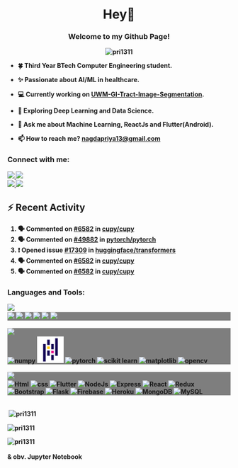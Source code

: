 <h1 align="center">Hey👋</h1>
<h3 align="center"><b>Welcome to my Github Page!</></h3>
<p align="center"> <img src="https://komarev.com/ghpvc/?username=pri1311&label=Profile%20views&color=0e75b6&style=flat" alt="pri1311" /> </p>
  

- 🍀 Third Year BTech Computer Engineering student.<br/>  
  
- ✨ Passionate about AI/ML in healthcare.<br/>
	
- 💻 Currently working on [UWM-GI-Tract-Image-Segmentation](https://github.com/pri1311/UWM-GI-Tract-Image-Segmentation).<br/>

- 🌱  Exploring **Deep Learning** and **Data Science**.<br/>

- 💬 Ask me about Machine Learning, ReactJs and Flutter(Android).<br/>

- 📫 How to reach me? **nagdapriya13@gmail.com**<br/>

  
<h3 align="left">Connect with me:</h3>
<div >
	<div>
	  <a href="https://twitter.com/priYaarr" target="blank">
	    <img src='https://img.shields.io/badge/Twitter-Connect-1DA1F2?style=for-the-badge&logo=twitter'/>
	  </a>
	   <a href="https://linkedin.com/in/priya-nagda" target="blank">
	    <img src='https://img.shields.io/badge/Linkedin-Connect-0A66C2?style=for-the-badge&logo=linkedin'/>
	  </a>
	</div>
	<div>
	  <a href="https://kaggle.com/priyanagda" target="blank">
	    <img src='https://img.shields.io/badge/Kaggle-Competitions%20Contributor-20beff?style=for-the-badge&logo=kaggle'/>
	  </a>
    <a href="https://priyanagda.in/" target="blank">
      <img src='https://img.shields.io/badge/Portfolio-Priya%20Nagda%20-blue?style=for-the-badge'/>
    </a>
	</div>
</div>


## ⚡ Recent Activity
<!--START_SECTION:activity-->
1. 🗣 Commented on [#6582](https://github.com/cupy/cupy/issues/6582) in [cupy/cupy](https://github.com/cupy/cupy)
2. 🗣 Commented on [#49882](https://github.com/pytorch/pytorch/issues/49882) in [pytorch/pytorch](https://github.com/pytorch/pytorch)
3. ❗️ Opened issue [#17309](https://github.com/huggingface/transformers/issues/17309) in [huggingface/transformers](https://github.com/huggingface/transformers)
4. 🗣 Commented on [#6582](https://github.com/cupy/cupy/issues/6582) in [cupy/cupy](https://github.com/cupy/cupy)
5. 🗣 Commented on [#6582](https://github.com/cupy/cupy/issues/6582) in [cupy/cupy](https://github.com/cupy/cupy)
<!--END_SECTION:activity-->


  
<h3 align="left">Languages and Tools:</h3>
<div  >
	<div  >
	<img src='https://img.shields.io/badge/Programming%20Language-696969?style=for-the-badge'/>
	<br/>
		<div style='background-color:#00000080;' >
		<img width='60' src='https://github.com/yurijserrano/Github-Profile-Readme-Logos/blob/master/programming%20languages/c++.svg' />
		<img width='60' src='https://github.com/yurijserrano/Github-Profile-Readme-Logos/blob/master/programming%20languages/c.svg' />
		<img width='60' src='https://github.com/yurijserrano/Github-Profile-Readme-Logos/blob/master/programming%20languages/python.svg' />
		<img width='60' src='https://github.com/yurijserrano/Github-Profile-Readme-Logos/blob/master/programming%20languages/javascript.svg' />
		<img width='60' src='https://github.com/yurijserrano/Github-Profile-Readme-Logos/blob/master/programming%20languages/typescript.svg' />
  	<img width='60' src='https://github.com/yurijserrano/Github-Profile-Readme-Logos/blob/master/programming%20languages/dart.svg' />
		</div>
</div>
<br/>
  <div style='background-color:#00000080;' >
	<img src='https://img.shields.io/badge/Machine%20Learning-696969?style=for-the-badge&logo=Probot' />
		<br/>
	<div>
		<img width="60" src="https://www.vectorlogo.zone/logos/numpy/numpy-icon.svg" alt="numpy" /> 
		<img width="60" src="https://raw.githubusercontent.com/devicons/devicon/2ae2a900d2f041da66e950e4d48052658d850630/icons/pandas/pandas-original.svg" alt="pandas" /> 
    <img width="60" src="https://www.vectorlogo.zone/logos/pytorch/pytorch-icon.svg" alt="pytorch" /> 
		<img width="60" src="https://upload.wikimedia.org/wikipedia/commons/0/05/Scikit_learn_logo_small.svg" alt="scikit learn" /> 
		<img width="60" src="https://raw.githubusercontent.com/gilbarbara/logos/101422a2467fd45d5ba0f1da6f199c84236d0ec3/logos/matplotlib-icon.svg" alt="matplotlib" /> 
		<img width="60" src="https://www.vectorlogo.zone/logos/opencv/opencv-icon.svg" alt="opencv" /> 
   </div>
</div>
  <br/>
		<div style='background-color:#00000080;' >
	<img src='https://img.shields.io/badge/Full%20Stack%20Development-696969?style=for-the-badge&logo=Weblate' />
		<br/>
	<div>
		<img src="https://github.com/yurijserrano/Github-Profile-Readme-Logos/blob/master/others/html.svg" alt="Html" width="60"/> 
		<img src="https://github.com/yurijserrano/Github-Profile-Readme-Logos/blob/master/others/css.svg" alt="css" width="60" /> 
    <img height="50" src="https://dt-cdn.net/hub/logo_flutter_1080px_clr_J6ztlt7.svg" alt="Flutter" /> 
	<img width="60" src="https://github.com/yurijserrano/Github-Profile-Readme-Logos/blob/master/frameworks/nodejs.svg" alt="NodeJs" /> 
       <img width="60" src="https://www.vectorlogo.zone/logos/expressjs/expressjs-icon.svg" alt="Express" /> 
	<img width="60" src="https://github.com/yurijserrano/Github-Profile-Readme-Logos/blob/master/frameworks/react.svg" alt="React" /> 
	<img width="60" src="https://github.com/yurijserrano/Github-Profile-Readme-Logos/blob/master/frameworks/redux.svg" alt="Redux" /> 
<img width="60" src="https://github.com/yurijserrano/Github-Profile-Readme-Logos/blob/master/frameworks/boostrap.svg" alt="Bootstrap" /> 
<img width="60" src="https://github.com/yurijserrano/Github-Profile-Readme-Logos/blob/master/frameworks/flask.svg" alt="Flask" /> 
<img width="60" src="https://github.com/yurijserrano/Github-Profile-Readme-Logos/blob/master/cloud/firebase.svg" alt="Firebase" /> 
<img width="60" src="https://github.com/yurijserrano/Github-Profile-Readme-Logos/blob/master/cloud/heroku.svg" alt="Heroku" /> 
  <img width="60" src="https://github.com/yurijserrano/Github-Profile-Readme-Logos/blob/master/databases/mongodb.svg" alt="MongoDB" /> 
    <img width="60" src="https://github.com/yurijserrano/Github-Profile-Readme-Logos/blob/master/databases/mysql.svg" alt="MySQL" /> 
   </div>
   </div>
</div>
<br/>

</div>


<div>
	<p>&nbsp;<img align="center" src="https://github-readme-stats.vercel.app/api?username=pri1311&hide=prs,issues&count_private=true&show_icons=true&locale=en" alt="pri1311" /></p>
	<p><img align="center" src="https://github-readme-streak-stats.herokuapp.com/?user=pri1311&" alt="pri1311" /></p>
  <p><img align="left" src="https://github-readme-stats.vercel.app/api/top-langs?username=pri1311&show_icons=true&locale=en&layout=compact&hide=Jupyter%20Notebook,HTML,CSS,EJS" alt="pri1311" /></p>
</div>
<br/>
<br/>
& obv. Jupyter Notebook
  
